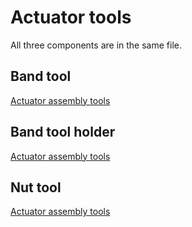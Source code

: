 # Actuator tools  
[Actuator assembly tools]: ../models/actuator_assembly_tools.stl

All three components are in the same file.

## Band tool

[Actuator assembly tools]

## Band tool holder

[Actuator assembly tools]

## Nut tool    

[Actuator assembly tools]
